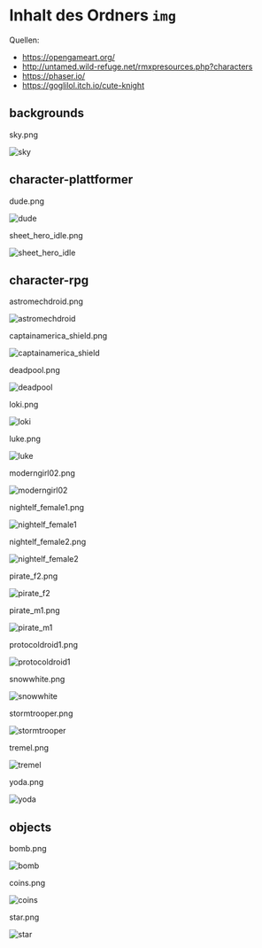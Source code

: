 # Inhalt des Ordners `img`

Quellen:

* https://opengameart.org/
* http://untamed.wild-refuge.net/rmxpresources.php?characters
* https://phaser.io/
* https://goglilol.itch.io/cute-knight

## backgrounds

sky.png

![sky](img/backgrounds/sky.png)


## character-plattformer

dude.png

![dude](img/character-plattformer/dude.png)

sheet_hero_idle.png

![sheet_hero_idle](img/character-plattformer/sheet_hero_idle.png)

## character-rpg
astromechdroid.png

![astromechdroid](img/character-rpg/astromechdroid.png)

captainamerica_shield.png

![captainamerica_shield](img/character-rpg/captainamerica_shield.png)

deadpool.png

![deadpool](img/character-rpg/deadpool.png)

loki.png

![loki](img/character-rpg/loki.png)

luke.png

![luke](img/character-rpg/luke.png)

moderngirl02.png

![moderngirl02](img/character-rpg/moderngirl02.png)

nightelf_female1.png

![nightelf_female1](img/character-rpg/nightelf_female1.png)

nightelf_female2.png

![nightelf_female2](img/character-rpg/nightelf_female2.png)

pirate_f2.png

![pirate_f2](img/character-rpg/pirate_f2.png)

pirate_m1.png

![pirate_m1](img/character-rpg/pirate_m1.png)

protocoldroid1.png

![protocoldroid1](img/character-rpg/protocoldroid1.png)

snowwhite.png

![snowwhite](img/character-rpg/snowwhite.png)

stormtrooper.png

![stormtrooper](img/character-rpg/stormtrooper.png)

tremel.png

![tremel](img/character-rpg/tremel.png)

yoda.png

![yoda](img/character-rpg/yoda.png)

## objects
bomb.png

![bomb](img/objects/bomb.png)

coins.png

![coins](img/objects/coins.png)

star.png

![star](img/objects/star.png)



